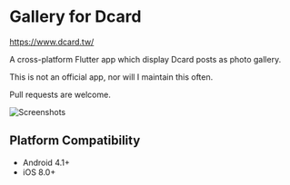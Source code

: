 # Gallery for Dcard

https://www.dcard.tw/

A cross-platform Flutter app which display Dcard posts as photo gallery.

This is not an official app, nor will I maintain this often.

Pull requests are welcome.

![Screenshots](https://i.imgur.com/i7ADEmS.png)

## Platform Compatibility
* Android 4.1+
* iOS 8.0+


